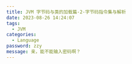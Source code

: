 ```yaml
---
title: JVM 字节码与类的加载篇-2-字节码指令集与解析
date: 2023-08-26 14:24:07
tags: 
  - JVM
categories: 
  - Language
password: zzy   
message: 亲，能不能输入密码啊？
---
```


